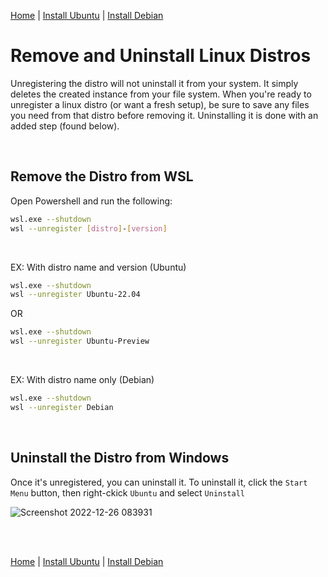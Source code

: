 [Home](https://github.com/scott-knight/linux-on-windows-11) | [Install Ubuntu](install-ubuntu.md) | [Install Debian](https://github.com/scott-knight/debian-on-windows-11/blob/main/install-debian.md)


# Remove and Uninstall Linux Distros

Unregistering the distro will not uninstall it from your system. It simply deletes the created instance from your file system. When you're ready to unregister a linux distro (or want a fresh setup), be sure to save any files you need from that distro before removing it. Uninstalling it is done with an added step (found below).

<br/>

## Remove the Distro from WSL

Open Powershell and run the following:

```sh
wsl.exe --shutdown
wsl --unregister [distro]-[version]
```

<br/>

EX: With distro name and version (Ubuntu)

```sh
wsl.exe --shutdown
wsl --unregister Ubuntu-22.04
```

OR

```sh
wsl.exe --shutdown
wsl --unregister Ubuntu-Preview
```

<br/>

EX: With distro name only (Debian)

```sh
wsl.exe --shutdown
wsl --unregister Debian
```

<br/>

## Uninstall the Distro from Windows

Once it's unregistered, you can uninstall it. To uninstall it, click the `Start Menu` button, then right-ckick `Ubuntu` and select `Uninstall`

![Screenshot 2022-12-26 083931](https://user-images.githubusercontent.com/516548/209559792-ab468e4f-2c00-49ff-85c1-fb32e7f1a78d.png)

<br/><br/>

[Home](https://github.com/scott-knight/linux-on-windows-11) | [Install Ubuntu](install-ubuntu.md) | [Install Debian](https://github.com/scott-knight/debian-on-windows-11/blob/main/install-debian.md)
